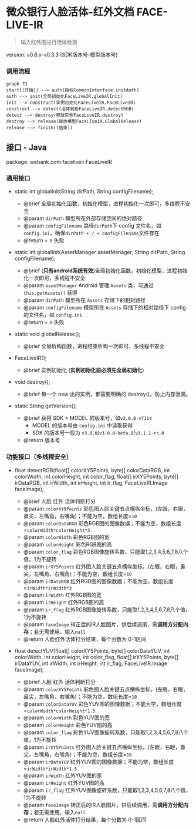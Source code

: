 # 微众银行人脸活体-红外文档 FACE-LIVE-IR

> 输入红外图进行活体检测

version: v0.6.x-v0.3.3 (SDK版本号-模型版本号)

### 调用流程
```mermaid
graph TD
start((开始)) --> auth(授权CommonInterface.initAuth)
auth --> init(全局初始化FaceLiveIR.globalInit) 
init --> construct(实例初始化FaceLiveIR.FaceLiveIR)
construct --> detect(活体判断FaceLiveIR.detectRGB)
detect --> destroy(释放实例FaceLiveIR.destroy)
destroy --> release(释放模型FaceLiveIR.GlobalRelease)
release --> finish((结束))
```


## 接口 - Java

package: webank.com.faceliveir.FaceLiveIR


### 通用接口

- static int globalInit(String dirPath, String configFilename);
    - @brief 全局初始化函数，初始化模型，进程初始化一次即可，多线程不安全
    - @param `dirPath` 模型所在外部存储空间的绝对路径
    - @param `configFilename` 路径`dirPath`下 config 文件名，如 `config.ini`，确保`dirPath + / + configFilename`文件存在
    - @return `< 0` 失败

- static int globalInit(AssetManager assetManager, String dirPath, String configFilename);
    - @brief (**只有android系统有效**)全局初始化函数，初始化模型，进程初始化一次即可，多线程不安全
    - @param `assetManager` Android 管理 `Assets` 类，可通过 `this.getAssets()` 获得
    - @param `dirPath` 模型所在 `Assets` 存储下的相对路径
    - @param `configFilename` 模型所在 `Assets` 存储下的相对路径下 config 的文件名，如 `config.ini`
    - @return `< 0` 失败

- static void globalRelease();
    - @brief 全局析构函数，进程结束析构一次即可，多线程不安全

- FaceLiveIR();
    - @brief 实例初始化 (**实例初始化前必须先全局初始化**)

- void destroy();
    - @brief 每一个 new 出的实例，都需要明确的 destroy()。防止内存泄漏。

- static String getVersion();
    - @brief 获得 SDK + MODEL 的版本号，如`v3.0.0-v7114`
        - MODEL 的版本号由 `config.ini` 中读取获得
        - SDK 的版本号一般为 `v3.0.0`/`v3.0.0-beta.0`/`v3.1.1-rc.0`
    - @return 版本号

### 功能接口（**多线程安全**）

- float detectRGB(float[] colorXY5Points, byte[] colorDataRGB, int colorWidth, int colorHeight, int color_flag, float[] irXY5Points, byte[] irDataRGB, int irWidth, int irHeight, int ir_flag, FaceLiveIR.Image faceImage);
    - @brief 人脸 红外 活体判断打分
    - @param `colorXY5Points` 彩色图人脸关键五点横纵坐标，(左眼，右眼，鼻尖，左嘴角，右嘴角)；不能为空，数组长度=`10`
    - @param `colorDataRGB` 彩色RGB图的图像数据；不能为空，数组长度=`colorWidth*colorHeight*3`
    - @param `colorWidth` 彩色RGB图的宽
    - @param `colorHeight` 彩色RGB图的高
    - @param `color_flag` 彩色RGB图像旋转系数，只能取1,2,3,4,5,6,7,8八个值，1为不旋转
    - @param `irXY5Points` 红外图人脸关键五点横纵坐标，(左眼，右眼，鼻尖，左嘴角，右嘴角)；不能为空，数组长度=`10`
    - @param `irDataRGB` 红外RGB图的图像数据；不能为空，数组长度=`irWidth*irWidth*3`
    - @param `irWidth` 红外RGB图的宽
    - @param `irHeight` 红外RGB图的高
    - @param `ir_flag` 红外RGB图像旋转系数，只能取1,2,3,4,5,6,7,8八个值，1为不旋转
    - @param `faceImage` 转正后的IR人脸图片，供后续调用，需**调用方分配内存**；若无需使用，输入`null`
    - @return 人脸红外活体打分结果，每个分数为 0-1区间

- float detectYUV(float[] colorXY5Points, byte[] colorDataYUV, int colorWidth, int colorHeight, int color_flag, float[] irXY5Points, byte[] irDataYUV, int irWidth, int irHeight, int ir_flag, FaceLiveIR.Image faceImage);
    - @brief 人脸 红外 活体判断打分
    - @param `colorXY5Points` 彩色图人脸关键五点横纵坐标，(左眼，右眼，鼻尖，左嘴角，右嘴角)；不能为空，数组长度=`10`
    - @param `colorDataYUV` 彩色YUV图的图像数据；不能为空，数组长度=`colorWidth*colorHeight*1.5`
    - @param `colorWidth` 彩色YUV图的宽
    - @param `colorHeight` 彩色YUV图的高
    - @param `color_flag` 彩色YUV图像旋转系数，只能取1,2,3,4,5,6,7,8八个值，1为不旋转
    - @param `irXY5Points` 红外图人脸关键五点横纵坐标，(左眼，右眼，鼻尖，左嘴角，右嘴角)；不能为空，数组长度=`10`
    - @param `irDataYUV` 红外YUV图的图像数据；不能为空，数组长度=`irWidth*irWidth*1.5`
    - @param `irWidth` 红外YUV图的宽
    - @param `irHeight` 红外YUV图的高
    - @param `ir_flag` 红外YUV图像旋转系数，只能取1,2,3,4,5,6,7,8八个值，1为不旋转
    - @param `faceImage` 转正后的IR人脸图片，供后续调用，需**调用方分配内存**；若无需使用，输入`null`
    - @return 人脸红外活体打分结果，每个分数为 0-1区间
